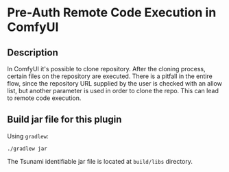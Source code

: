 # Pre-Auth Remote Code Execution in ComfyUI

## Description

In ComfyUI it's possible to clone repository. After the cloning process, certain
files on the repository are executed. There is a pitfall in the entire flow,
since the repository URL supplied by the user is checked with an allow list,
but another parameter is used in order to clone the repo. This can lead to
remote code execution.

## Build jar file for this plugin

Using `gradlew`:

```shell
./gradlew jar
```

The Tsunami identifiable jar file is located at `build/libs` directory.
